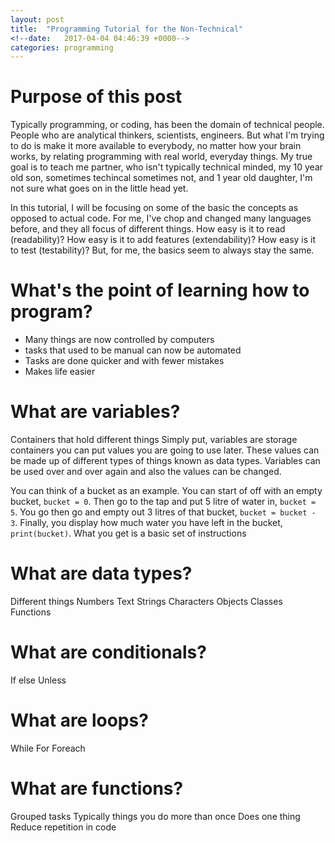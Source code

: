 ```yaml
---
layout: post
title:  "Programming Tutorial for the Non-Technical"
<!--date:   2017-04-04 04:46:39 +0000-->
categories: programming
---
```

# Purpose of this post
Typically programming, or coding, has been the domain of technical people. People who are analytical thinkers, scientists, engineers. But what I'm trying to do is make it more available to everybody, no matter how your brain works, by relating programming with real world, everyday things. My true goal is to teach me partner, who isn't typically technical minded, my 10 year old son, sometimes techincal sometimes not, and 1 year old daughter, I'm not sure what goes on in the little head yet.

In this tutorial, I will be focusing on some of the basic the concepts as opposed to actual code. For me, I've chop and changed many languages before, and they all focus of different things. How easy is it to read (readability)? How easy is it to add features (extendability)? How easy is it to test (testability)? But, for me, the basics seem to always stay the same.

# What's the point of learning how to program?
- Many things are now controlled by computers 
- tasks that used to be manual can now be automated
- Tasks are done quicker and with fewer mistakes
- Makes life easier

# What are variables?
Containers that hold different things
Simply put, variables are storage containers you can put values you are going to use later. These values can be made up of different types of things known as data types. Variables can be used over and over again and also the values can be changed.

You can think of a bucket as an example. You can start of off with an empty bucket, <code>bucket = 0</code>. Then go to the tap and put 5 litre of water in, <code>bucket = 5</code>. You go then go and empty out 3 litres of that bucket, <code>bucket = bucket - 3</code>. Finally, you display how much water you have left in the bucket, <code>print(bucket)</code>. What you get is a basic set of instructions

# What are data types?
Different things
Numbers
Text
Strings
Characters
Objects
Classes
Functions

# What are conditionals?
If else
Unless
# What are loops?
While
For
Foreach
# What are functions?
Grouped tasks
Typically things you do more than once
Does one thing
Reduce repetition in code

